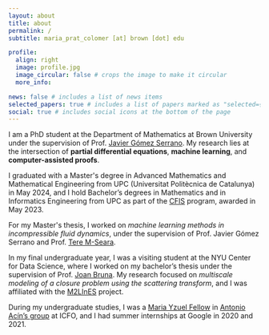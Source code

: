 ```yaml
---
layout: about
title: about
permalink: /
subtitle: maria_prat_colomer [at] brown [dot] edu

profile:
  align: right
  image: profile.jpg
  image_circular: false # crops the image to make it circular
  more_info:

news: false # includes a list of news items
selected_papers: true # includes a list of papers marked as "selected={true}"
social: true # includes social icons at the bottom of the page
---
```


I am a PhD student at the Department of Mathematics at Brown University under the supervision of Prof. [Javier Gómez Serrano](https://sites.brown.edu/jgs/). My research lies at the intersection of **partial differential equations**, **machine learning**, and **computer-assisted proofs**.

I graduated with a Master's degree in Advanced Mathematics and Mathematical Engineering from UPC (Universitat Politècnica de Catalunya) in May 2024, and I hold Bachelor’s degrees in Mathematics and in Informatics Engineering from UPC as part of the [CFIS](https://cfis.upc.edu/ca) program, awarded in May 2023.

For my Master's thesis, I worked on _machine learning methods in incompressible fluid dynamics_, under the supervision of Prof. Javier Gómez Serrano and Prof. [Tere M-Seara](https://web.mat.upc.edu/tere.m-seara/).

In my final undergraduate year, I was a visiting student at the NYU Center for Data Science, where I worked on my bachelor’s thesis under the supervision of Prof. [Joan Bruna](https://cims.nyu.edu/~bruna/). My research focused on *multiscale modeling of a closure problem using the scattering transform*, and I was affiliated with the [M2LInES](https://m2lines.github.io/) project.

During my undergraduate studies, I was a [Maria Yzuel Fellow](https://www.icfo.eu/studies/internship/fellowships/maria_yzuel_fellowships/) in [Antonio Acín’s group](https://www.icfo.eu/research-group/7/quantum-information/home/437/) at ICFO, and I had summer internships at Google in 2020 and 2021.
